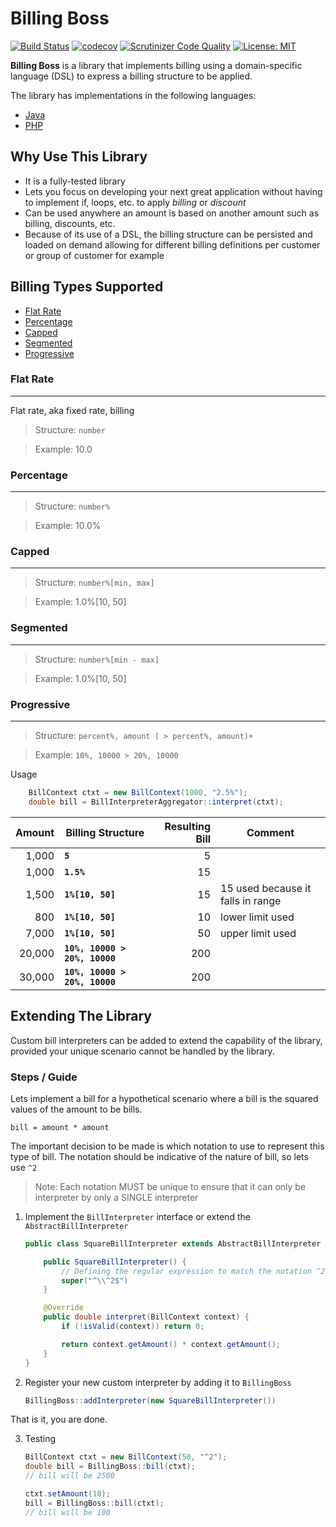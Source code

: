# Billing Boss 

[![Build Status](https://travis-ci.org/ranskills/billing-boss-php.svg?branch=master)](https://travis-ci.org/ranskills/billing-boss-php)
[![codecov](https://codecov.io/gh/ranskills/billing-boss-php/branch/master/graph/badge.svg)](https://codecov.io/gh/ranskills/billing-boss-php)
[![Scrutinizer Code Quality](https://scrutinizer-ci.com/g/ranskills/billing-boss-php/badges/quality-score.png?b=master)](https://scrutinizer-ci.com/g/ranskills/billing-boss-php/?branch=master)
[![License: MIT](https://img.shields.io/badge/License-MIT-yellow.svg)](https://opensource.org/licenses/MIT)

**Billing Boss** is a library that implements billing using a domain-specific language (DSL) to express a billing structure to be applied.

The library has implementations in the following languages:
- [Java](https://github.com/ranskills/billing-boss-java "Project's Homepage")
- [PHP](https://github.com/ranskills/billing-boss-php)


## Why Use This Library
- It is a fully-tested library
- Lets you focus on developing your next great application without having to implement if, loops, etc. to apply *billing* or *discount*
- Can be used anywhere an amount is based on another amount such as billing, discounts, etc.
- Because of its use of a DSL, the billing structure can be persisted and loaded on demand allowing for different billing
definitions per customer or group of customer for example

## Billing Types Supported
- [Flat Rate](#Flat-Rate)
- [Percentage](#Percentage)
- [Capped](#Capped)
- [Segmented](#Segmented)
- [Progressive](#Progressive)

### Flat Rate
---
Flat rate, aka fixed rate, billing

> Structure: `number`

> Example: 10.0

### Percentage
--------------

> Structure: `number%`

> Example: 10.0%

### Capped
--------------

> Structure: `number%[min, max]`

> Example: 1.0%[10, 50]

### Segmented
--------------

> Structure: `number%[min - max]`

> Example: 1.0%[10, 50]


### Progressive
--------------

> Structure: `percent%, amount ( > percent%, amount)+`

> Example: `10%, 10000 > 20%, 10000`



Usage
```java
    BillContext ctxt = new BillContext(1000, "2.5%");
    double bill = BillInterpreterAggregator::interpret(ctxt);
```

|Amount| Billing Structure | Resulting Bill| Comment |
|-----:|-------------------|--------------:|---|
|1,000  |          **`5`** | 5||
|1,000  | **`1.5%`**       |15||
|1,500  | **`1%[10, 50]`** |15| 15 used because it falls in range|
|800    | **`1%[10, 50]`** |10|lower limit used|
|7,000  | **`1%[10, 50]`** |50|upper limit used|
|20,000  | **`10%, 10000 > 20%, 10000`** |200||
|30,000  | **`10%, 10000 > 20%, 10000`** |200||




## Extending The Library
Custom bill interpreters can be added to extend the capability of the library, provided your unique scenario cannot be handled by the library.

### Steps / Guide
Lets implement a bill for a hypothetical scenario where a bill is the squared values of the amount to be bills.

`bill = amount * amount`

The important decision to be made is which notation to use to represent this type of bill. The notation should be indicative of the nature of bill, so lets use `^2`

> Note: Each notation MUST be unique to ensure that it can only be interpreter by only a SINGLE interpreter


1. Implement the `BillInterpreter` interface or extend the `AbstractBillInterpreter`

    ```java
    public class SquareBillInterpreter extends AbstractBillInterpreter {

        public SquareBillInterpreter() {
            // Defining the regular expression to match the notation ^2
            super("^\\^2$")
        }

        @Override
        public double interpret(BillContext context) {
            if (!isValid(context)) return 0;

            return context.getAmount() * context.getAmount();
        }
    }
    ```
2. Register your new custom interpreter by adding it to `BillingBoss`
    ```java
    BillingBoss::addInterpreter(new SquareBillInterpreter())
    ```
That is it, you are done.

3. Testing 
    ```java
    BillContext ctxt = new BillContext(50, "^2");
    double bill = BillingBoss::bill(ctxt);
    // bill will be 2500

    ctxt.setAmount(10);
    bill = BillingBoss::bill(ctxt);
    // bill will be 100
    ```